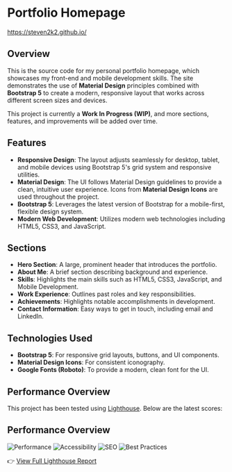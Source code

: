 # Portfolio Homepage

https://steven2k2.github.io/

## Overview
This is the source code for my personal portfolio homepage, which showcases my front-end and mobile development skills. The site demonstrates the use of **Material Design** principles combined with **Bootstrap 5** to create a modern, responsive layout that works across different screen sizes and devices. 

This project is currently a **Work In Progress (WIP)**, and more sections, features, and improvements will be added over time.

## Features
- **Responsive Design**: The layout adjusts seamlessly for desktop, tablet, and mobile devices using Bootstrap 5's grid system and responsive utilities.
- **Material Design**: The UI follows Material Design guidelines to provide a clean, intuitive user experience. Icons from **Material Design Icons** are used throughout the project.
- **Bootstrap 5**: Leverages the latest version of Bootstrap for a mobile-first, flexible design system.
- **Modern Web Development**: Utilizes modern web technologies including HTML5, CSS3, and JavaScript.

## Sections
- **Hero Section**: A large, prominent header that introduces the portfolio.
- **About Me**: A brief section describing background and experience.
- **Skills**: Highlights the main skills such as HTML5, CSS3, JavaScript, and Mobile Development.
- **Work Experience**: Outlines past roles and key responsibilities.
- **Achievements**: Highlights notable accomplishments in development.
- **Contact Information**: Easy ways to get in touch, including email and LinkedIn.

## Technologies Used
- **Bootstrap 5**: For responsive grid layouts, buttons, and UI components.
- **Material Design Icons**: For consistent iconography.
- **Google Fonts (Roboto)**: To provide a modern, clean font for the UI.
## Performance Overview

This project has been tested using [Lighthouse](https://developers.google.com/web/tools/lighthouse). Below are the latest scores:

## Performance Overview

![Performance](https://steven2k2.github.io/badges/performance.svg)
![Accessibility](https://steven2k2.github.io/badges/accessibility.svg)
![SEO](https://steven2k2.github.io/badges/seo.svg)
![Best Practices](https://steven2k2.github.io/badges/best-practices.svg)

👉 [View Full Lighthouse Report](https://steven2k2.github.io/lighthouse-report.html)